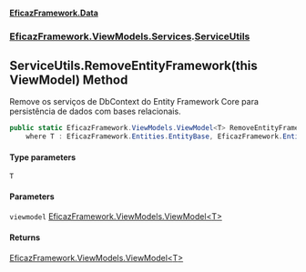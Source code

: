 #### [EficazFramework.Data](EficazFrameworkData.md 'EficazFramework Data')
### [EficazFramework.ViewModels.Services](EficazFrameworkData.md#EficazFramework.ViewModels.Services 'EficazFramework.ViewModels.Services').[ServiceUtils](EficazFramework.ViewModels.Services/ServiceUtils.md 'EficazFramework.ViewModels.Services.ServiceUtils')

## ServiceUtils.RemoveEntityFramework<T>(this ViewModel<T>) Method

Remove os serviços de DbContext do Entity Framework Core para persistência de dados com bases relacionais.

```csharp
public static EficazFramework.ViewModels.ViewModel<T> RemoveEntityFramework<T>(this EficazFramework.ViewModels.ViewModel<T> viewmodel)
    where T : EficazFramework.Entities.EntityBase, EficazFramework.Entities.IEntity;
```
#### Type parameters

<a name='EficazFramework.ViewModels.Services.ServiceUtils.RemoveEntityFramework_T_(thisEficazFramework.ViewModels.ViewModel_T_).T'></a>

`T`
#### Parameters

<a name='EficazFramework.ViewModels.Services.ServiceUtils.RemoveEntityFramework_T_(thisEficazFramework.ViewModels.ViewModel_T_).viewmodel'></a>

`viewmodel` [EficazFramework.ViewModels.ViewModel&lt;](EficazFramework.ViewModels/ViewModel_T_.md 'EficazFramework.ViewModels.ViewModel<T>')[T](EficazFramework.ViewModels.Services/ServiceUtils/RemoveEntityFramework_T_(thisViewModel_T_).md#EficazFramework.ViewModels.Services.ServiceUtils.RemoveEntityFramework_T_(thisEficazFramework.ViewModels.ViewModel_T_).T 'EficazFramework.ViewModels.Services.ServiceUtils.RemoveEntityFramework<T>(this EficazFramework.ViewModels.ViewModel<T>).T')[&gt;](EficazFramework.ViewModels/ViewModel_T_.md 'EficazFramework.ViewModels.ViewModel<T>')

#### Returns
[EficazFramework.ViewModels.ViewModel&lt;](EficazFramework.ViewModels/ViewModel_T_.md 'EficazFramework.ViewModels.ViewModel<T>')[T](EficazFramework.ViewModels.Services/ServiceUtils/RemoveEntityFramework_T_(thisViewModel_T_).md#EficazFramework.ViewModels.Services.ServiceUtils.RemoveEntityFramework_T_(thisEficazFramework.ViewModels.ViewModel_T_).T 'EficazFramework.ViewModels.Services.ServiceUtils.RemoveEntityFramework<T>(this EficazFramework.ViewModels.ViewModel<T>).T')[&gt;](EficazFramework.ViewModels/ViewModel_T_.md 'EficazFramework.ViewModels.ViewModel<T>')